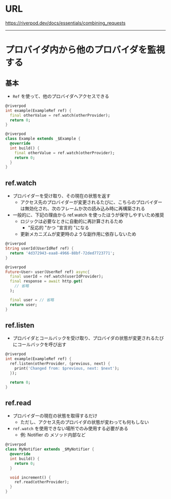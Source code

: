 # URL
https://riverpod.dev/docs/essentials/combining_requests

---

# プロバイダ内から他のプロバイダを監視する

## 基本
- `Ref` を使って、他のプロバイダへアクセスできる

```dart
@riverpod
int example(ExampleRef ref) {
  final otherValue = ref.watch(otherProvider);
  return 0;
}

@riverpod
class Example extends _$Example {
  @override
  int build() {
    final otherValue = ref.watch(otherProvider);
    return 0;
  }
}
```

## ref.watch
- プロバイダーを受け取り、その現在の状態を返す
  - アクセス先のプロバイダーが変更されるたびに、こちらのプロバイダーは無効化され、次のフレームか次の読み込み時に再構築される
- 一般的に、下記の理由から ref.watch を使ったほうが保守しやすいため推奨
  - ロジックは必要なときに自動的に再計算されるため
    -  "反応的 "かつ "宣言的 "になる
  - 更新メカニズムが変更時のような副作用に依存しないため
  
```dart
@riverpod
String userId(UserIdRef ref) {
  return '4d372943-eaa8-4966-88bf-72ded7723771';
}

@riverpod
Future<User> user(UserRef ref) async{
  final userId = ref.watch(userIdProvider);
  final response = await http.get(
    // 省略
  );

  final user = // 省略
  return user;
}
```

## ref.listen
- プロバイダとコールバックを受け取り、プロバイダの状態が変更されるたびにコールバックを呼び出す

```dart
@riverpod
int example(ExampleRef ref) {
  ref.listen(otherProvider, (previous, next) {
    print('Changed from: $previous, next: $next');
  });

  return 0;
}
```

## ref.read
- プロバイダーの現在の状態を取得するだけ
  - ただし、アクセス先のプロバイダの状態が変わっても何もしない
- `ref.watch` を使用できない場所でのみ使用する必要がある
  - 例: Notifier の メソッド内部など

```dart
@riverpod
class MyNotifier extends _$MyNotifier {
  @override
  int build() {
    return 0;
  }

  void increment() {
    ref.read(otherProvider);
  }
}
```